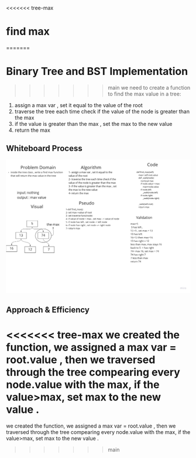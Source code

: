 <<<<<<< tree-max
# find max 
=======
# Binary Tree and BST Implementation 
>>>>>>> main
we need to create a function to find the max value in a tree:
1. assign a max var , set it equal to the value of the root
2. traverse the tree each time check if the value of the node is greater than the max
3. if the value is greater than the max , set the max to the new value
4. return the max


## Whiteboard Process
![whiteboard](../data_structures_and_algorithms/assessts/find_max.jpg)



## Approach & Efficiency
<<<<<<< tree-max
we created the function, we assigned a max var = root.value , then we traversed through the tree compearing every node.value with the max, if the value>max, set max to the new value .
=======
we created the function, we assigned a max var = root.value , then we traversed through the tree compearing every node.value with the max, if the value>max, set max to the new value .
>>>>>>> main
